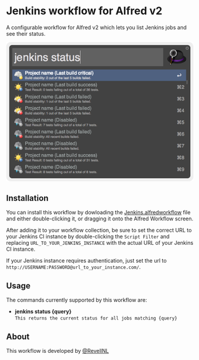 # Jenkins workflow for Alfred v2
A configurable workflow for Alfred v2 which lets you list Jenkins jobs and see their status.

![image](./alfred-jenkins-workflow-screenshot.png)

## Installation

You can install this workflow by dowloading the [Jenkins.alfredworkflow](https://github.com/jeroenseegers/alfred-jenkins-workflow/raw/master/Jenkins.alfredworkflow) file and either double-clicking it, or dragging it onto the Alfred Workflow screen.

After adding it to your workflow collection, be sure to set the correct URL to your Jenkins CI instance by double-clicking the `Script Filter` and replacing `URL_TO_YOUR_JENKINS_INSTANCE` with the actual URL of your Jenkins CI instance.

If your Jenkins instance requires authentication, just set the url to `http://USERNAME:PASSWORD@url_to_your_instance.com/`.

## Usage

The commands currently supported by this workflow are:

* **jenkins status {query}**  
`This returns the current status for all jobs matching {query}`

## About

This workflow is developed by [@RevellNL](https://twitter.com/RevellNL)
